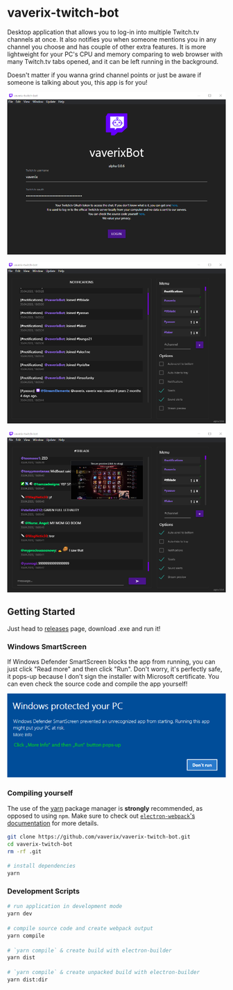 
# vaverix-twitch-bot

Desktop application that allows you to log-in into multiple Twitch.tv channels at once. It also notifies you when someone mentions you in any channel you choose and has couple of other extra features.
It is more lightweight for your PC's CPU and memory comparing to web browser with many Twitch.tv tabs opened, and it can be left running in the background.

Doesn't matter if you wanna grind channel points or just be aware if someone is talking about you, this app is for you!

![Screenshot](screen1.png)

![Screenshot](screen2.png)

![Screenshot](screen3.png)

## Getting Started

Just head to [releases](https://github.com/vaverix/vaverix-twitch-bot/releases) page, download .exe and run it!

### Windows SmartScreen

If Windows Defender SmartScreen blocks the app from running, you can just click "Read more" and then click "Run". Don't worry, it's perfectly safe, it pops-up because I don't sign the installer with Microsoft certificate. You can even check the source code and compile the app yourself!

![Screenshot](smartscreen.png)

### Compiling yourself

The use of the [yarn](https://yarnpkg.com/) package manager is **strongly** recommended, as opposed to using `npm`.
Make sure to check out [`electron-webpack`'s documentation](https://webpack.electron.build/) for more details.

```bash
git clone https://github.com/vaverix/vaverix-twitch-bot.git
cd vaverix-twitch-bot
rm -rf .git

# install dependencies
yarn
```

### Development Scripts

```bash
# run application in development mode
yarn dev

# compile source code and create webpack output
yarn compile

# `yarn compile` & create build with electron-builder
yarn dist

# `yarn compile` & create unpacked build with electron-builder
yarn dist:dir
```
